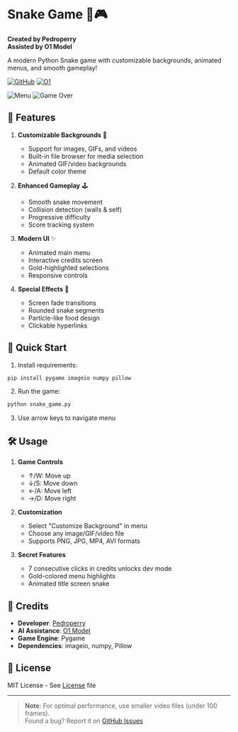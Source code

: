 
# Snake Game 🐍🎮

**Created by Pedroperry**  
**Assisted by O1 Model**

A modern Python Snake game with customizable backgrounds, animated menus, and smooth gameplay!

[![GitHub](https://img.shields.io/badge/GitHub-Pedroperry-blue?style=flat&logo=github)](https://github.com/pedroperry)
[![O1](https://img.shields.io/badge/Assisted%20by-O1_Model-important?style=flat&logo=openai&logoColor=white)](https://openai.com/o1/)

![Menu](https://github.com/user-attachments/assets/d2dbf60e-4890-4336-9f95-e80f4f51c976)
![Game Over](https://github.com/user-attachments/assets/e28f6a0b-3604-4573-9dfe-cd71c68f0285)
## 🌟 Features

1. **Customizable Backgrounds** 🎨
   - Support for images, GIFs, and videos
   - Built-in file browser for media selection
   - Animated GIF/video backgrounds
   - Default color theme

2. **Enhanced Gameplay** 🕹️
   - Smooth snake movement
   - Collision detection (walls & self)
   - Progressive difficulty
   - Score tracking system

3. **Modern UI** ✨
   - Animated main menu
   - Interactive credits screen
   - Gold-highlighted selections
   - Responsive controls

4. **Special Effects** 💫
   - Screen fade transitions
   - Rounded snake segments
   - Particle-like food design
   - Clickable hyperlinks

## 🚀 Quick Start

1. Install requirements:
```bash
pip install pygame imageio numpy pillow
```

2. Run the game:
```bash
python snake_game.py
```

3. Use arrow keys to navigate menu

## 🛠️ Usage

1. **Game Controls**
   - ↑/W: Move up
   - ↓/S: Move down
   - ←/A: Move left
   - →/D: Move right

2. **Customization**
   - Select "Customize Background" in menu
   - Choose any image/GIF/video file
   - Supports PNG, JPG, MP4, AVI formats

3. **Secret Features**
   - 7 consecutive clicks in credits unlocks dev mode
   - Gold-colored menu highlights
   - Animated title screen snake

## 📝 Credits

- **Developer**: [Pedroperry](https://github.com/pedroperry)
- **AI Assistance**: [O1 Model](https://openai.com/o1/)
- **Game Engine**: Pygame
- **Dependencies**: imageio, numpy, Pillow

## 📜 License

MIT License - See [License](https://github.com/Pedroperry/snake-game/blob/main/LICENSE) file

---

> **Note**: For optimal performance, use smaller video files (under 100 frames).  
> Found a bug? Report it on [GitHub Issues](https://github.com/pedroperry/snake-game/issues)
```

